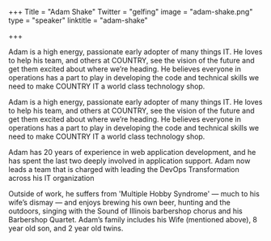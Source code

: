 +++
Title = "Adam Shake"
Twitter = "gelfing"
image = "adam-shake.png"
type = "speaker"
linktitle = "adam-shake"

+++

Adam is a high energy, passionate early adopter of many things IT. He
loves to help his team, and others at COUNTRY, see the vision of the
future and get them excited about where we’re heading. He believes
everyone in operations has a part to play in developing the code and
technical skills we need to make COUNTRY IT a world class technology
shop.

Adam is a high energy, passionate early adopter of many things IT. He
loves to help his team, and others at COUNTRY, see the vision of the
future and get them excited about where we’re heading. He believes
everyone in operations has a part to play in developing the code and
technical skills we need to make COUNTRY IT a world class technology
shop.

Adam has 20 years of experience in web application development, and he
has spent the last two deeply involved in application support. Adam now
leads a team that is charged with leading the DevOps Transformation
across his IT organization

Outside of work, he suffers from 'Multiple Hobby Syndrome' — much to his
wife’s dismay — and enjoys brewing his own beer, hunting and the
outdoors, singing with the Sound of Illinois barbershop chorus and his
Barbershop Quartet. Adam’s family includes his Wife (mentioned above), 8
year old son, and 2 year old twins.
